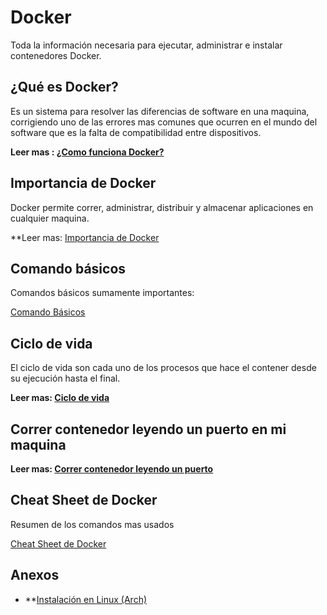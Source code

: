 # Docker

Toda la información necesaria para ejecutar, administrar e instalar contenedores Docker.

## ¿Qué es Docker?

Es un sistema para resolver las diferencias de software en una maquina, corrigiendo uno de las errores mas comunes que ocurren en el mundo del software que es la falta de compatibilidad entre dispositivos.

**Leer mas :  [¿Como funciona Docker?](002%20¿Como%20funciona%20Docker?.md)**

## Importancia de Docker

Docker permite correr, administrar, distribuir y almacenar aplicaciones en cualquier maquina.

**Leer mas: [Importancia de Docker](001%20Importancia%20de%20Docker.md)

## Comando básicos

Comandos básicos sumamente importantes:

[Comando Básicos](003%20Comando%20Basicos.md)

## Ciclo de vida

El ciclo de vida son cada uno de los procesos que hace el contener desde su ejecución hasta el final.

**Leer mas: [Ciclo de vida](004%20Ciclo%20de%20vida.md)**

## Correr contenedor leyendo un puerto en mi maquina

**Leer mas: [Correr contenedor leyendo un puerto](005%20Correr%20contenedor%20leyendo%20un%20puerto.md)**


## Cheat Sheet de Docker

Resumen de los comandos mas usados

[Cheat Sheet de Docker](006%20Cheat%20Sheet%20de%20Docker.md)

## Anexos

- **[Instalación en Linux (Arch)](007%20Instalación%20en%20Linux%20(Arch).md)
